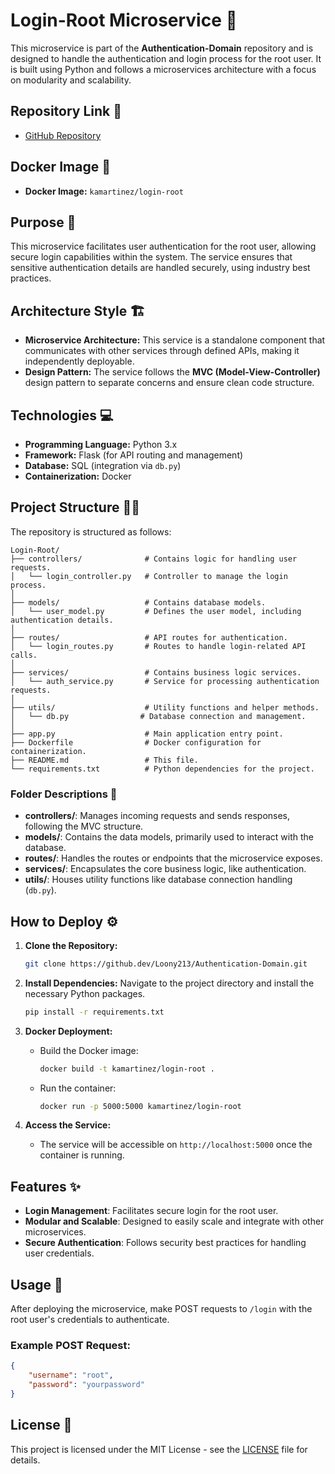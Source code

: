 
# Login-Root Microservice 🚀

This microservice is part of the **Authentication-Domain** repository and is designed to handle the authentication and login process for the root user. It is built using Python and follows a microservices architecture with a focus on modularity and scalability.

## Repository Link 📁
- [GitHub Repository](https://github.dev/Loony213/Authentication-Domain)

## Docker Image 🐳
- **Docker Image:** `kamartinez/login-root`

## Purpose 🎯
This microservice facilitates user authentication for the root user, allowing secure login capabilities within the system. The service ensures that sensitive authentication details are handled securely, using industry best practices.

## Architecture Style 🏗️
- **Microservice Architecture:** This service is a standalone component that communicates with other services through defined APIs, making it independently deployable.
- **Design Pattern:** The service follows the **MVC (Model-View-Controller)** design pattern to separate concerns and ensure clean code structure.

## Technologies 💻
- **Programming Language:** Python 3.x
- **Framework:** Flask (for API routing and management)
- **Database:** SQL (integration via `db.py`)
- **Containerization:** Docker

## Project Structure 🧑‍💻
The repository is structured as follows:

```
Login-Root/
├── controllers/              # Contains logic for handling user requests.
│   └── login_controller.py   # Controller to manage the login process.
│
├── models/                   # Contains database models.
│   └── user_model.py         # Defines the user model, including authentication details.
│
├── routes/                   # API routes for authentication.
│   └── login_routes.py       # Routes to handle login-related API calls.
│
├── services/                 # Contains business logic services.
│   └── auth_service.py       # Service for processing authentication requests.
│
├── utils/                    # Utility functions and helper methods.
│   └── db.py                # Database connection and management.
│
├── app.py                    # Main application entry point.
├── Dockerfile                # Docker configuration for containerization.
├── README.md                 # This file.
└── requirements.txt          # Python dependencies for the project.
```

### Folder Descriptions 📂
- **controllers/**: Manages incoming requests and sends responses, following the MVC structure.
- **models/**: Contains the data models, primarily used to interact with the database.
- **routes/**: Handles the routes or endpoints that the microservice exposes.
- **services/**: Encapsulates the core business logic, like authentication.
- **utils/**: Houses utility functions like database connection handling (`db.py`).

## How to Deploy ⚙️
1. **Clone the Repository:**
   ```bash
   git clone https://github.dev/Loony213/Authentication-Domain.git
   ```

2. **Install Dependencies:**
   Navigate to the project directory and install the necessary Python packages.
   ```bash
   pip install -r requirements.txt
   ```

3. **Docker Deployment:**
   - Build the Docker image:
     ```bash
     docker build -t kamartinez/login-root .
     ```
   - Run the container:
     ```bash
     docker run -p 5000:5000 kamartinez/login-root
     ```

4. **Access the Service:**
   - The service will be accessible on `http://localhost:5000` once the container is running.

## Features ✨
- **Login Management**: Facilitates secure login for the root user.
- **Modular and Scalable**: Designed to easily scale and integrate with other microservices.
- **Secure Authentication**: Follows security best practices for handling user credentials.

## Usage 📝
After deploying the microservice, make POST requests to `/login` with the root user's credentials to authenticate.

### Example POST Request:
```json
{
    "username": "root",
    "password": "yourpassword"
}
```

## License 📜
This project is licensed under the MIT License - see the [LICENSE](LICENSE) file for details.
